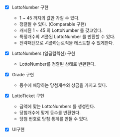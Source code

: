 - [x] LottoNumber 구현
  - 1 ~ 45 까지의 값만 가질 수 있다.
  - 정렬될 수 있다. (Comparable 구현)
  - 캐시된 1 ~ 45 의 LottoNumber 를 갖고있다.
  - 특정개수의 셔플된 LottoNumber 를 반환할 수 있다.
  - 전략패턴으로 셔플하는로직을 테스트할 수 있게한다.
  
- [x] LottoNumbers (일급컬렉션) 구현 
  - LottoNumber를 정렬된 상태로 반환한다.
  
- [x] Grade 구현
  - 등수에 해당하는 당첨개수와 상금을 가지고 있다.

- [x] LottoTicket 구현
  - 금액에 맞는 LottoNumbers 를 생성한다.
  - 당첨개수에 맞게 등수를 반환한다.
  - 당첨 번호로 당첨 통계를 만들 수 있다.
  
- [x] UI구현
